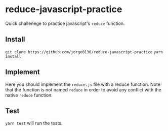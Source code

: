 # reduce-javascript-practice
Quick challenege to practice javascript's `reduce` function.

## Install

`git clone https://github.com/jorge0136/reduce-javascript-practice`
`yarn install`

## Implement

Here you should implement the `reduce.js` file with a reduce function. Note that the function is not named `reduce` in
order to avoid any conflict with the native `reduce` function. 

## Test 

`yarn test` will run the tests. 
